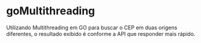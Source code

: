 # goMultithreading
Utilizando Multithreading em GO para buscar o CEP em duas origens diferentes, o resultado exibido é conforme a API que responder mais rápido.

